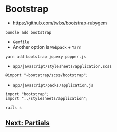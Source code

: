 # Bootstrap
- https://github.com/twbs/bootstrap-rubygem
```
bundle add bootstrap
```
- `Gemfile`
- Another option is `Webpack` + `Yarn`
```
yarn add bootstrap jquery popper.js
```
- `app/javascript/stylesheets/application.scss`
```
@import "~bootstrap/scss/bootstrap";
```
- `app/javascript/packs/application.js`
```
import "bootstrap";
import "../stylesheets/application";
```
```
rails s
```

## [Next: Partials](25_PARTIALS.md)